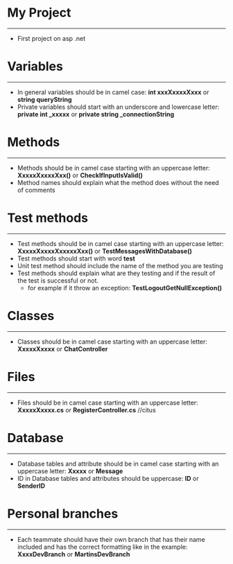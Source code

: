 # My Project
----
- First project on asp .net

# Variables
----
- In general variables should be in camel case: **int xxxXxxxxXxxx** or **string queryString**
- Private variables should start with an underscore and lowercase letter: **private int _xxxxx** or **private string _connectionString**

# Methods
----
- Methods should be in camel case starting with an uppercase letter: **XxxxxXxxxxXxx()** or **CheckIfInputIsValid()**
- Method names should explain what the method does without the need of comments 

# Test methods
----
- Test methods should be in camel case starting with an uppercase letter: **XxxxxXxxxxXxxxxxXxx()** or **TestMessagesWithDatabase()**
- Test methods should start with word **test**
- Unit test method should include the name of the method you are testing
- Test methods should explain what are they testing and if the result of the test is successful or not. 
   - for example if it throw an exception: **TestLogoutGetNullException()**

# Classes
----
- Classes should be in camel case starting with an uppercase letter: **XxxxxXxxxx** or **ChatController**

# Files
----
- Files should be in camel case starting with an uppercase letter: **XxxxxXxxxx.cs** or **RegisterController.cs**
//citus

# Database
----
- Database tables and attribute should be in camel case starting with an uppercase letter: **Xxxxx** or **Message**
- ID in Database tables and attributes should be uppercase: **ID** or **SenderID**

# Personal branches
----
- Each teammate should have their own branch that has their name included and has the correct formatting like in the example: **XxxxDevBranch** or **MartinsDevBranch**
